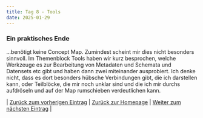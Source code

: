 ```yaml
---
title: Tag 8 - Tools
date: 2025-01-29
---
```


### Ein praktisches Ende
...benötigt keine Concept Map. Zumindest scheint mir dies nicht besonders sinnvoll. Im Themenblock Tools haben wir kurz besprochen, welche Werkzeuge es zur Bearbeitung von Metadaten und Schemata und Datensets etc gibt und haben dann zwei miteinander ausprobiert. Ich denke nicht, dass es dort besonders hübsche Verbindungen gibt, die ich darstellen kann, oder Teilblöcke, die mir noch unklar sind und die ich mir durchs aufdröseln und auf der Map rumschieben verdeutlichen kann.

| [Zurück zum vorherigen Eintrag](https://piaspios.github.io/datenformate/2025/01/25/tag7.html) | [Zurück zur Homepage](https://piaspios.github.io/datenformate/) | [Weiter zum nächsten Eintrag](URL) |
